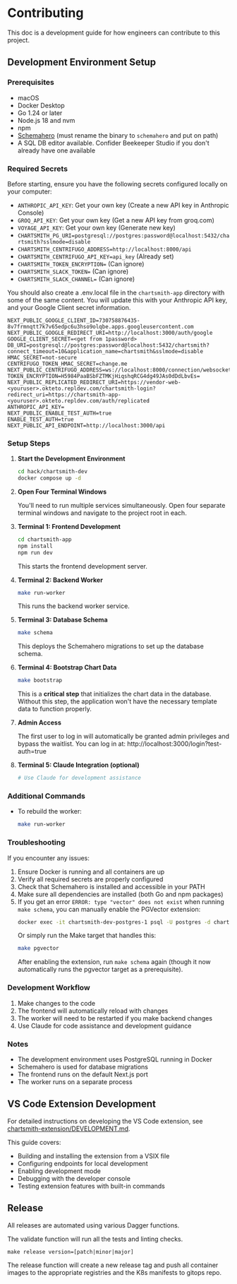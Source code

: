 # Contributing

This doc is a development guide for how engineers can contribute to this project.

## Development Environment Setup

### Prerequisites

- macOS
- Docker Desktop
- Go 1.24 or later
- Node.js 18 and nvm 
- npm
- [Schemahero](https://schemahero.io/docs/installation/) (must rename the binary to `schemahero` and put on path)
- A SQL DB editor available. Confider Beekeeper Studio if you don't already have one available

### Required Secrets

Before starting, ensure you have the following secrets configured locally on your computer:

- `ANTHROPIC_API_KEY`: Get your own key (Create a new API key in Anthropic Console)
- `GROQ_API_KEY`: Get your own key (Get a new API key from groq.com)
- `VOYAGE_API_KEY`: Get your own key (Generate new key)
- `CHARTSMITH_PG_URI=postgresql://postgres:password@localhost:5432/chartsmith?sslmode=disable`
- `CHARTSMITH_CENTRIFUGO_ADDRESS=http://localhost:8000/api`
- `CHARTSMITH_CENTRIFUGO_API_KEY=api_key` (Already set)
- `CHARTSMITH_TOKEN_ENCRYPTION=` (Can ignore)
- `CHARTSMITH_SLACK_TOKEN=` (Can ignore)
- `CHARTSMITH_SLACK_CHANNEL=` (Can ignore)

You should also create a .env.local file in the `chartsmith-app` directory with some of the same content. You will update this with your Anthropic API key, and your Google Client secret information.

```
NEXT_PUBLIC_GOOGLE_CLIENT_ID=730758876435-8v7frmnqtt7k7v65edpc6u3hso9olqbe.apps.googleusercontent.com
NEXT_PUBLIC_GOOGLE_REDIRECT_URI=http://localhost:3000/auth/google
GOOGLE_CLIENT_SECRET=<get from 1password>
DB_URI=postgresql://postgres:password@localhost:5432/chartsmith?connect_timeout=10&application_name=chartsmith&sslmode=disable
HMAC_SECRET=not-secure
CENTRIFUGO_TOKEN_HMAC_SECRET=change.me
NEXT_PUBLIC_CENTRIFUGO_ADDRESS=ws://localhost:8000/connection/websocket
TOKEN_ENCRYPTION=H5984PaaBSbFZTMKjHiqshqRCG4dg49JAs0dDdLbvEs=
NEXT_PUBLIC_REPLICATED_REDIRECT_URI=https://vendor-web-<youruser>.okteto.repldev.com/chartsmith-login?redirect_uri=https://chartsmith-app-<youruser>.okteto.repldev.com/auth/replicated
ANTHROPIC_API_KEY=
NEXT_PUBLIC_ENABLE_TEST_AUTH=true
ENABLE_TEST_AUTH=true
NEXT_PUBLIC_API_ENDPOINT=http://localhost:3000/api

```

### Setup Steps

1. **Start the Development Environment**

   ```bash
   cd hack/chartsmith-dev
   docker compose up -d
   ```

2. **Open Four Terminal Windows**

   You'll need to run multiple services simultaneously. Open four separate terminal windows and navigate to the project root in each.

3. **Terminal 1: Frontend Development**
   ```bash
   cd chartsmith-app
   npm install
   npm run dev
   ```
   This starts the frontend development server.

4. **Terminal 2: Backend Worker**
   ```bash
   make run-worker
   ```
   This runs the backend worker service.

5. **Terminal 3: Database Schema**
   ```bash
   make schema
   ```
   This deploys the Schemahero migrations to set up the database schema.

6. **Terminal 4: Bootstrap Chart Data**
   ```bash
   make bootstrap
   ```
   This is a **critical step** that initializes the chart data in the database. Without this step, the application won't have the necessary template data to function properly.

7. **Admin Access**
   
   The first user to log in will automatically be granted admin privileges and bypass the waitlist.
   You can log in at: http://localhost:3000/login?test-auth=true

8. **Terminal 5: Claude Integration (optional)**
   ```bash
   # Use Claude for development assistance
   ```

### Additional Commands

- To rebuild the worker:
  ```bash
  make run-worker
  ```

### Troubleshooting

If you encounter any issues:

1. Ensure Docker is running and all containers are up
2. Verify all required secrets are properly configured
3. Check that Schemahero is installed and accessible in your PATH
4. Make sure all dependencies are installed (both Go and npm packages)
5. If you get an error `ERROR: type "vector" does not exist` when running `make schema`, you can manually enable the PGVector extension:
   ```bash
   docker exec -it chartsmith-dev-postgres-1 psql -U postgres -d chartsmith -c "CREATE EXTENSION IF NOT EXISTS vector;"
   ```
   Or simply run the Make target that handles this:
   ```bash
   make pgvector
   ```
   After enabling the extension, run `make schema` again (though it now automatically runs the pgvector target as a prerequisite).

### Development Workflow

1. Make changes to the code
2. The frontend will automatically reload with changes
3. The worker will need to be restarted if you make backend changes
4. Use Claude for code assistance and development guidance

### Notes

- The development environment uses PostgreSQL running in Docker
- Schemahero is used for database migrations
- The frontend runs on the default Next.js port
- The worker runs on a separate process

## VS Code Extension Development

For detailed instructions on developing the VS Code extension, see [chartsmith-extension/DEVELOPMENT.md](chartsmith-extension/DEVELOPMENT.md). 

This guide covers:
- Building and installing the extension from a VSIX file
- Configuring endpoints for local development
- Enabling development mode
- Debugging with the developer console
- Testing extension features with built-in commands

## Release

All releases are automated using various Dagger functions.


The validate function will run all the tests and linting checks.

```
make release version=[patch|minor|major]
```

The release function will create a new release tag and push all container images to the appropriate registries and the K8s manifests to gitops repo.
